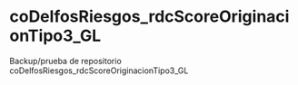 # coDelfosRiesgos_rdcScoreOriginacionTipo3_GL
Backup/prueba de repositorio coDelfosRiesgos_rdcScoreOriginacionTipo3_GL
